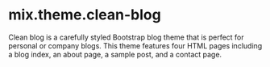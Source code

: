 # mix.theme.clean-blog
Clean blog is a carefully styled Bootstrap blog theme that is perfect for personal or company blogs. This theme features four HTML pages including a blog index, an about page, a sample post, and a contact page.
